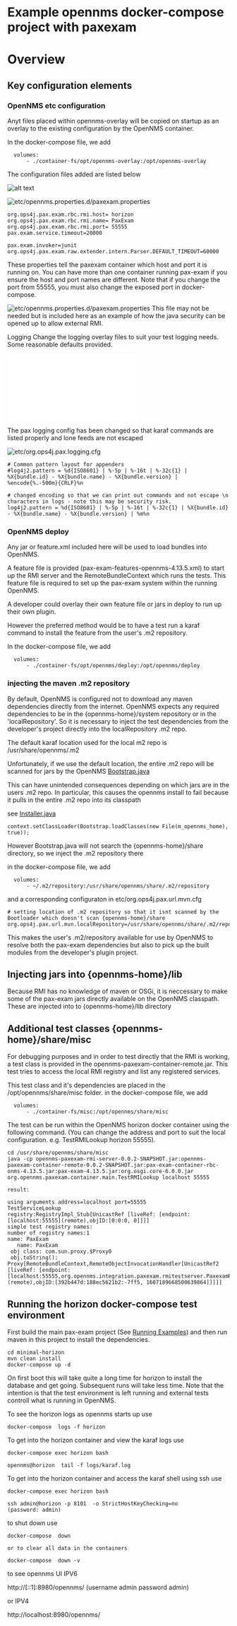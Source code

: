 # Example opennms docker-compose project with paxexam

# Overview

## Key configuration elements


### OpenNMS etc configuration
Anyt files placed within opennms-overlay will be copied on startup as an overlay to the existing configuration by the OpenNMS container.

In the docker-compose file, we add 

```
  volumes:
      - ./container-fs/opt/opennms-overlay:/opt/opennms-overlay
```
The configuration files added are listed below

![alt text](../docs/images/injectedFilesOpenNMS.jpg "Figure injectedFilesOpenNMS.jpg")

![etc/opennms.properties.d/paxexam.properties](../minimal-horizon/container-fs/opt/opennms-overlay/etc/opennms.properties.d/paxexam.properties)

```
org.ops4j.pax.exam.rbc.rmi.host= horizon
org.ops4j.pax.exam.rbc.rmi.name= PaxExam
org.ops4j.pax.exam.rbc.rmi.port= 55555
pax.exam.service.timeout=20000

pax.exam.invoker=junit
org.ops4j.pax.exam.raw.extender.intern.Parser.DEFAULT_TIMEOUT=60000

```
These properties tell the paxexam container which host and port it is running on. 
You can have more than one container running pax-exam if you ensure the host and port names are different. 
Note that if you change the port from 55555, you must also change the exposed port in docker-compose.

![etc/opennms.properties.d/paxexam.properties](../minimal-horizon/container-fs/opt/opennms-overlay/etc/opennms.properties.d/security.properties)
This file may not be needed but is included here as an example of how the java security can be opened up to allow external RMI.

Logging
Change the logging overlay files to suit your test logging needs.
Some reasonable defaults provided.

![etc/log4j2.xml](../minimal-horizon/container-fs/opt/opennms-overlay/etc/log4j2.xml)

The pax logging config has been changed so that karaf commands are listed properly and lone feeds are not escaped

![etc/org.ops4j.pax.logging.cfg](../minimal-horizon/container-fs/opt/opennms-overlay/etc/org.ops4j.pax.logging.cfg)

```
# Common pattern layout for appenders
#log4j2.pattern = %d{ISO8601} | %-5p | %-16t | %-32c{1} | %X{bundle.id} - %X{bundle.name} - %X{bundle.version} | %encode{%.-500m}{CRLF}%n

# changed encoding so that we can print out commands and not escape \n characters in logs - note this may be security risk.
log4j2.pattern = %d{ISO8601} | %-5p | %-16t | %-32c{1} | %X{bundle.id} - %X{bundle.name} - %X{bundle.version} | %m%n

```

### OpenNMS deploy
Any jar or feature.xml included here will be used to load bundles into OpenNMS. 

A feature file is provided (pax-exam-features-opennms-4.13.5.xml) to start up the RMI server and the RemoteBundleContext which runs the tests. 
This feature file is required to set up the pax-exam system within the running OpenNMS.

A developer could overlay their own feature file or jars in deploy to run up their own plugin.
 
However the preferred method would be to have a test run a karaf command to install the feature from the user's .m2 repository.

In the docker-compose file, we add 

```
  volumes:
      - ./container-fs/opt/opennms/deploy:/opt/opennms/deploy
```

### injecting the maven .m2 repository
By default, OpenNMS is configured not to download any maven dependencies directly from the internet.
OpenNMS expects any required dependencies to be in the {opennms-home}/system repository or in the 'localRepository'.
So it is necessary to inject the test dependencies from the developer's project directly into the localRepository .m2 repo.

The default karaf location used for the local m2 repo is /usr/share/opennms/.m2

Unfortunately, if we use the default location, the entire .m2 repo will be scanned for jars by the OpenNMS [Bootstrap.java](https://github.com/OpenNMS/opennms/blob/develop/opennms-bootstrap/src/main/java/org/opennms/bootstrap/Bootstrap.java)

This can have unintended consequences depending on which jars are in the users .m2 repo.
In particular, this causes the opennms install to fail because it pulls in the entire .m2 repo into its classpath

see [Installer.java](https://github.com/OpenNMS/opennms/blob/develop/opennms-install/src/main/java/org/opennms/install/Installer.java)

```
context.setClassLoader(Bootstrap.loadClasses(new File(m_opennms_home), true));
```
However Bootstrap.java will not search the {opennms-home}/share directory, so we inject the .m2 repository there

in the docker-compose file, we add 

```
  volumes:
      - ~/.m2/repository:/usr/share/opennms/share/.m2/repository
```
and a corresponding configuraton in
etc/org.ops4j.pax.url.mvn.cfg

```
# setting location of .m2 repository so that it isnt scanned by the Bootloader which doesn't scan {opennms-home}/share
org.ops4j.pax.url.mvn.localRepository=/usr/share/opennms/share/.m2/repository
```
This makes the user's .m2/repository available for use by OpenNMS to resolve both the pax-exam dependencies but also to pick up the built modules from the developer's plugin project.

## Injecting jars into {opennms-home}/lib
Because RMI has no knowledge of maven or OSGi, it is neccessary to make some of the pax-exam jars directly available on the OpenNMS classpath.
These are injected into to {opennms-home}/lib directory

## Additional test classes {opennms-home}/share/misc
For debugging purposes and in order to test directly that the RMI is working, a test class is provided in the opennms-paxexam-container-remote.jar. 
This test tries to access the local RMI registry and list any registered services. 

This test class and it's dependencies are placed in the /opt/opennms/share/misc folder.
in the docker-compose file, we add 

```
  volumes:
      - ./container-fs/misc:/opt/opennms/share/misc

```
The test can be run within the OpenNMS horizon docker container using the following command. 
(You can change the address and port to suit the local configuration. e.g. TestRMILookup horizon 55555). 
```
cd /usr/share/opennms/share/misc
java -cp opennms-paxexam-rmi-server-0.0.2-SNAPSHOT.jar:opennms-paxexam-container-remote-0.0.2-SNAPSHOT.jar:pax-exam-container-rbc-onms-4.13.5.jar:pax-exam-4.13.5.jar:org.osgi.core-6.0.0.jar org.opennms.paxexam.container.main.TestRMILookup localhost 55555

result:

using arguments address=localhost port=55555
TestServiceLookup
registry:RegistryImpl_Stub[UnicastRef [liveRef: [endpoint:[localhost:55555](remote),objID:[0:0:0, 0]]]]
simple test registry names:
number of registry names:1
name: PaxExam
   name: PaxExam
 obj class: com.sun.proxy.$Proxy0
 obj.toString():  Proxy[RemoteBundleContext,RemoteObjectInvocationHandler[UnicastRef2 [liveRef: [endpoint:[localhost:55555,org.opennms.integration.paxexam.rmitestserver.PaxexamRMIServerSocketFactory@4cdbe50f](remote),objID:[392b447d:188ec5621b2:-7ff5, 1607189668500639864]]]]]
```

## Running the horizon docker-compose test environment

First build the main pax-exam project (See [Running Examples](../docs/RunningExamples.md")) and then run maven in this project to install the dependencies.

```
cd minimal-horizon 
mvn clean install
docker-compose up -d
```
On first boot this will take quite a long time for horizon to install the database and get going. 
Subsequent runs will take less time. 
Note that the intention is that the test environment is left running and external tests controll what is running in OpenNMS.

To see the horizon logs as opennms starts up use
```
docker-compose  logs -f horizon
```
To get into the horizon container and view the karaf logs use

```
docker-compose exec horizon bash

opennms@horizon  tail -f logs/karaf.log
```

To get into the horizon container and access the karaf shell using ssh use

```
docker-compose exec horizon bash

ssh admin@horizon -p 8101  -o StrictHostKeyChecking=no
(password: admin)

```
to shut down use
```
docker-compose  down

or to clear all data in the containers

docker-compose  down -v

```
to see opennms UI IPV6

http://[::1]:8980/opennms/
(username admin password admin)

or IPV4

http://localhost:8980/opennms/



